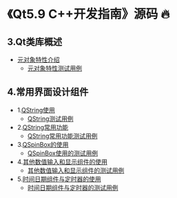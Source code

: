 # 《Qt5.9 C++开发指南》源码 🔥

## 3.Qt类库概述

- [元对象特性介绍](./samp3_1/README.md)<br>
    - [元对象特性测试用例](./samp3_1)<br>

## 4.常用界面设计组件

- 1.[QString使用](./samp4_1/README.md)<br>
    - [QString测试用例](./samp4_1)<br>
- 2.[QString常用功能](./samp4_2/README.md)<br>
    - [QString常用功能测试用例](./samp4_2)<br>
- 3.[QSpinBox的使用](./samp4_3/README.md)<br>
    - [QSpinBox使用的测试用例](./samp4_3)<br>
- 4.[其他数值输入和显示组件的使用](./samp4_4/README.md)<br>
    - [其他数值输入和显示组件的测试用例](./samp4_4)<br>
- 5.[时间日期组件与定时器的使用](./samp4_5/README.md)<br>
    - [时间日期组件与定时器的测试用例](./samp4_5)<br>